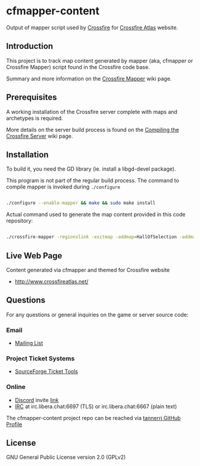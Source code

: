 # cfmapper-content

Output of mapper script used by [Crossfire](https://sourceforge.net/projects/crossfire/) for [Crossfire Atlas](http://www.crossfireatlas.net/) website.

## Introduction

This project is to track map content generated by mapper (aka, cfmapper or Crossfire Mapper) script found in the Crossfire code base.

Summary and more information on the [Crossfire Mapper](http://wiki.cross-fire.org/dokuwiki/doku.php/maps:tools:crossfire-mapper) wiki page.

## Prerequisites

A working installation of the Crossfire server complete with maps and archetypes is required.

More details on the server build process is found on the [Compiling the Crossfire Server](http://wiki.cross-fire.org/dokuwiki/doku.php/server:server_compiling) wiki page.

## Installation

To build it, you need the GD library (ie. install a libgd-devel package).

This program is not part of the regular build process. The command to compile mapper is invoked during `./configure`

```bash

./configure --enable-mapper && make && sudo make install

```

Actual command used to generate the map content provided in this code repository:

```bash

./crossfire-mapper -regionslink -exitmap -addmap=HallOfSelection -addmap=HallOfDMs -list-system-quests

```

## Live Web Page

Content generated via cfmapper and themed for Crossfire website
 * <http://www.crossfireatlas.net/>

## Questions

For any questions or general inquiries on the game or server source code:

### Email

 * [Mailing List](http://mailman.metalforge.org/mailman/listinfo/crossfire)

### Project Ticket Systems

 * [SourceForge Ticket Tools](https://sourceforge.net/p/crossfire/_list/tickets)

### Online

 * [Discord](https://crossfire.real-time.com/discord) invite [link](https://discord.gg/CCQqbqu)
 * [IRC](https://crossfire.real-time.com/irc/) at irc.libera.chat:6697 (TLS) or irc.libera.chat:6667 (plain text)

The cfmapper-content project repo can be reached via [tannerrj GitHub Profile](https://github.com/tannerrj)

## License

GNU General Public License version 2.0 (GPLv2)